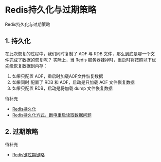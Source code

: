 # Redis持久化与过期策略

Redis持久化与过期策略

## 1. 持久化

在此次恢复的过程中，我们同时复制了 AOF 与 RDB 文件，那么到底是哪一个文件完成了数据的恢复呢？
实际上，当 Redis 服务器挂掉时，重启时将按照以下优先级恢复数据到内存：

1. 如果只配置 AOF，重启时加载AOF文件恢复数据
2. 如果同时 配置了 RDB 和 AOF，启动是只加载 AOF 文件恢复数据
3. 如果只配置 RDB，启动是将加载 dump 文件恢复数据

待补充

* [Redis持久化](https://blog.csdn.net/yutian_1999/article/details/103655672)
* [Redis持久化方式，断电重启读取数据问题](https://blog.csdn.net/weixin_38749096/article/details/79515993)

## 2. 过期策略

待补充

* [Redis键过期键略](https://blog.csdn.net/yutian_1999/article/details/103643452)

